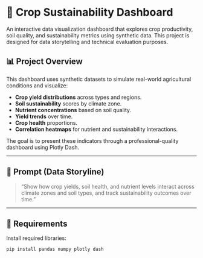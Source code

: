 # 🌾 Crop Sustainability Dashboard

An interactive data visualization dashboard that explores crop productivity, soil quality, and sustainability metrics using synthetic data. This project is designed for data storytelling and technical evaluation purposes.

## 📊 Project Overview

This dashboard uses synthetic datasets to simulate real-world agricultural conditions and visualize:

- **Crop yield distributions** across types and regions.
- **Soil sustainability** scores by climate zone.
- **Nutrient concentrations** based on soil quality.
- **Yield trends** over time.
- **Crop health** proportions.
- **Correlation heatmaps** for nutrient and sustainability interactions.

The goal is to present these indicators through a professional-quality dashboard using Plotly Dash.

---

## 🚀 Prompt (Data Storyline)

> “Show how crop yields, soil health, and nutrient levels interact across climate zones and soil types, and track sustainability outcomes over time.”

---

## 📁 Requirements

Install required libraries:

```bash
pip install pandas numpy plotly dash
